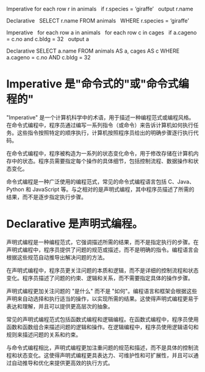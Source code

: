 Imperative
for each row r in animals
  if r.species = ‘giraffe’
  output r.name

Declarative
  SELECT r.name FROM animals
  WHERE r.species = ‘giraffe’

Imperative
  for each row a in animals
	  for each row c in cages
		  if a.cageno = c.no and c.bldg = 32
			  output a

Declarative
SELECT a.name FROM animals AS a, cages AS c
WHERE a.cageno = c.no AND c.bldg = 32

# Imperative 是"命令式的"或"命令式编程的"

"Imperative" 是一个计算机科学中的术语，用于描述一种编程范式或编程风格。在命令式编程中，程序员通过编写一系列指令（或命令）来告诉计算机如何执行任务。这些指令按照特定的顺序执行，计算机按照程序员给出的明确步骤逐行执行代码。

在命令式编程中，程序被构造为一系列的状态变化命令，用于修改存储在计算机内存中的状态。程序员需要指定每个操作的具体细节，包括控制流程、数据操作和状态变化。

命令式编程是一种广泛使用的编程范式，常见的命令式编程语言包括 C、Java、Python 和 JavaScript 等。与之相对的是声明式编程，其中程序员描述了所需的结果，而不是逐步指定执行步骤。

# Declarative 是声明式编程。

声明式编程是一种编程范式，它强调描述所需的结果，而不是指定执行的步骤。在声明式编程中，程序员提供了问题的规范或描述，而不是明确的指令。编程语言会根据这些规范自动推导出解决问题的方法。

在声明式编程中，程序员更关注问题的本质和逻辑，而不是详细的控制流程和状态变化。程序员描述了问题的约束、逻辑和关系，而不需要指定具体的操作步骤。

声明式编程更加关注问题的 "是什么" 而不是 "如何"。编程语言和框架会根据这些声明来自动选择和执行适当的操作，以实现所需的结果。这使得声明式编程更易于表达和理解，并且可以提供更高层次的抽象。

常见的声明式编程范式包括函数式编程和逻辑编程。在函数式编程中，程序员使用函数和函数组合来描述问题的逻辑和操作。在逻辑编程中，程序员使用逻辑语句和规则来描述问题的关系和约束。

与命令式编程相比，声明式编程更加注重问题的规范和描述，而不是具体的控制流程和状态变化。这使得声明式编程更具表达力、可维护性和可扩展性，并且可以通过自动推导和优化来提供更高效的执行方式。
